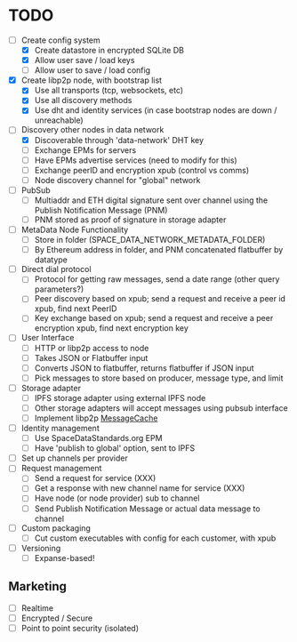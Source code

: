 # TODO

- [ ] Create config system
  - [x] Create datastore in encrypted SQLite DB
  - [x] Allow user save / load keys
  - [ ] Allow user to save / load config
- [x] Create libp2p node, with bootstrap list
  - [x] Use all transports (tcp, websockets, etc)
  - [x] Use all discovery methods
  - [x] Use dht and identity services (in case bootstrap nodes are down / unreachable)
- [ ] Discovery other nodes in data network
  - [x] Discoverable through 'data-network' DHT key
  - [ ] Exchange EPMs for servers
  - [ ] Have EPMs advertise services (need to modify for this)
  - [ ] Exchange peerID and encryption xpub (control vs comms)
  - [ ] Node discovery channel for "global" network
- [ ] PubSub
  - [ ] Multiaddr and ETH digital signature sent over channel using the Publish Notification Message (PNM)
  - [ ] PNM stored as proof of signature in storage adapter
- [ ] MetaData Node Functionality
  - [ ] Store in folder (SPACE_DATA_NETWORK_METADATA_FOLDER)
  - [ ] By Ethereum address in folder, and PNM concatenated flatbuffer by datatype
- [ ] Direct dial protocol
  - [ ] Protocol for getting raw messages, send a date range (other query parameters?)
  - [ ] Peer discovery based on xpub; send a request and receive a peer id xpub, find next PeerID
  - [ ] Key exchange based on xpub; send a request and receive a peer encryption xpub, find next encryption key
- [ ] User Interface
  - [ ] HTTP or libp2p access to node
  - [ ] Takes JSON or Flatbuffer input
  - [ ] Converts JSON to flatbuffer, returns flatbuffer if JSON input
  - [ ] Pick messages to store based on producer, message type, and limit
- [ ] Storage adapter
  - [ ] IPFS storage adapter using external IPFS node
  - [ ] Other storage adapters will accept messages using pubsub interface
  - [ ] Implement libp2p [MessageCache](https://github.com/ChainSafe/js-libp2p-gossipsub/blob/f255ae4907ea1eb64272b27534794d6b8be1321d/src/message-cache.ts#L26)
- [ ] Identity management
  - [ ] Use SpaceDataStandards.org EPM
  - [ ] Have 'publish to global' option, sent to IPFS
- [ ] Set up channels per provider
- [ ] Request management
  - [ ] Send a request for service (XXX)
  - [ ] Get a response with new channel name for service (XXX)
  - [ ] Have node (or node provider) sub to channel
  - [ ] Send Publish Notification Message or actual data message to channel
- [ ] Custom packaging
  - [ ] Cut custom executables with config for each customer, with xpub
- [ ] Versioning
  - [ ] Expanse-based!
  
## Marketing

- [ ] Realtime
- [ ] Encrypted / Secure
- [ ] Point to point security (isolated)
